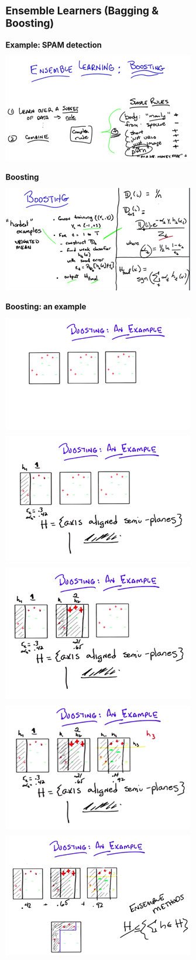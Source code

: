 # Ensemble Learners (Bagging & Boosting)

## Example: SPAM detection

![Example: SPAM detection](images/example-spam.png)

## Boosting

![Booting overview](images/boosting-overview.png)

## Boosting: an example

![](images/boosting-example.png)

![](images/boosting-example-1.png)

![](images/boosting-example-2.png)

![](images/boosting-example-3.png)

![](images/boosting-example-final.png)